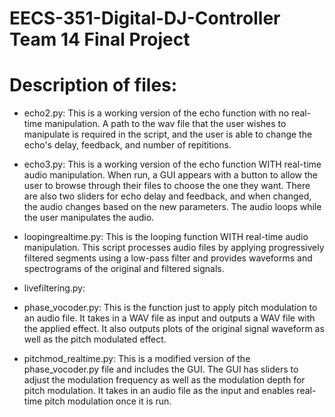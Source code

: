 # EECS-351-Digital-DJ-Controller Team 14 Final Project
#
# Description of files:

- echo2.py: This is a working version of the echo function with no real-time manipulation. 
              A path to the wav file that the user wishes to manipulate is required in the script,
             and the user is able to change the echo's delay, feedback, and number of repititions.

- echo3.py: This is a working version of the echo function WITH real-time audio manipulation.
               When run, a GUI appears with a button to allow the user to browse through their files
               to choose the one they want. There are also two sliders for echo delay and feedback, and when 
               changed, the audio changes based on the new parameters. The audio loops while the user
               manipulates the audio.                    

- loopingrealtime.py: This is the looping function WITH real-time audio manipulation. This script processes
                 audio files by applying progressively filtered segments using a low-pass filter
                 and provides waveforms and spectrograms of the original and filtered signals. 
  
- livefiltering.py:
- phase_vocoder.py: This is the function just to apply pitch modulation to an audio file. It takes in a WAV file
                as input and outputs a WAV file with the applied effect. It also outputs plots of the original
                signal waveform as well as the pitch modulated effect.

- pitchmod_realtime.py: This is a modified version of the phase_vocoder.py file and includes the GUI. The GUI has
                sliders to adjust the modulation frequency as well as the modulation depth for pitch modulation.
                It takes in an audio file as the input and enables real-time pitch modulation once it is run.
